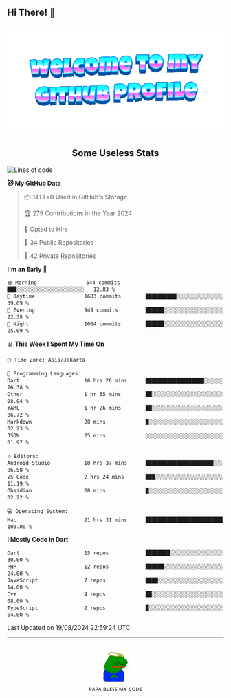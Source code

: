 ## Hi There! 👋

<div align="center">
	<img src="https://raw.githubusercontent.com/deogw/deogw/main/assets/welkom.gif" alt="welkom to my github profile">
	<br>
</div>
<h2 style="text-align:center">Some Useless Stats</h3>

<!--START_SECTION:waka-->
![Lines of code](https://img.shields.io/badge/From%20Hello%20World%20I%27ve%20Written-11.6%20million%20lines%20of%20code-blue)

**🐱 My GitHub Data** 

> 📦 141.1 kB Used in GitHub's Storage 
 > 
> 🏆 279 Contributions in the Year 2024
 > 
> 💼 Opted to Hire
 > 
> 📜 34 Public Repositories 
 > 
> 🔑 42 Private Repositories 
 > 
**I'm an Early 🐤** 

```text
🌞 Morning                544 commits         ███░░░░░░░░░░░░░░░░░░░░░░   12.83 % 
🌆 Daytime                1683 commits        ██████████░░░░░░░░░░░░░░░   39.69 % 
🌃 Evening                949 commits         ██████░░░░░░░░░░░░░░░░░░░   22.38 % 
🌙 Night                  1064 commits        ██████░░░░░░░░░░░░░░░░░░░   25.09 % 
```


📊 **This Week I Spent My Time On** 

```text
🕑︎ Time Zone: Asia/Jakarta

💬 Programming Languages: 
Dart                     16 hrs 26 mins      ███████████████████░░░░░░   76.38 % 
Other                    1 hr 55 mins        ██░░░░░░░░░░░░░░░░░░░░░░░   08.94 % 
YAML                     1 hr 26 mins        ██░░░░░░░░░░░░░░░░░░░░░░░   06.72 % 
Markdown                 28 mins             █░░░░░░░░░░░░░░░░░░░░░░░░   02.23 % 
JSON                     25 mins             ░░░░░░░░░░░░░░░░░░░░░░░░░   01.97 % 

🔥 Editors: 
Android Studio           18 hrs 37 mins      ██████████████████████░░░   86.58 % 
VS Code                  2 hrs 24 mins       ███░░░░░░░░░░░░░░░░░░░░░░   11.19 % 
Obsidian                 28 mins             █░░░░░░░░░░░░░░░░░░░░░░░░   02.22 % 

💻 Operating System: 
Mac                      21 hrs 31 mins      █████████████████████████   100.00 % 
```

**I Mostly Code in Dart** 

```text
Dart                     15 repos            ████████░░░░░░░░░░░░░░░░░   30.00 % 
PHP                      12 repos            ██████░░░░░░░░░░░░░░░░░░░   24.00 % 
JavaScript               7 repos             ████░░░░░░░░░░░░░░░░░░░░░   14.00 % 
C++                      4 repos             ██░░░░░░░░░░░░░░░░░░░░░░░   08.00 % 
TypeScript               2 repos             █░░░░░░░░░░░░░░░░░░░░░░░░   04.00 % 
```




 Last Updated on 19/08/2024 22:59:24 UTC
<!--END_SECTION:waka-->
---
<div align="center">
    <br>
    <a href="https://bit.ly/3A2g5zU">
        <img src="https://raw.githubusercontent.com/deogw/deogw/main/assets/papabless.png"
            alt="welkom to my github profile" height="75px">
    </a>
    <br>
ᴘᴀᴘᴀ ʙʟᴇꜱꜱ ᴍʏ ᴄᴏᴅᴇ
</div>
